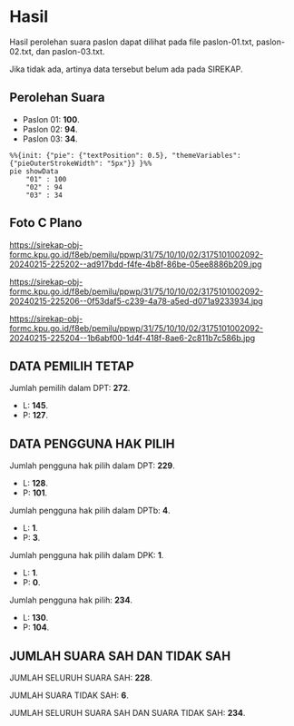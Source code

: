 # Hasil

Hasil perolehan suara paslon dapat dilihat pada file paslon-01.txt, paslon-02.txt, dan paslon-03.txt.

Jika tidak ada, artinya data tersebut belum ada pada SIREKAP.

## Perolehan Suara

 * Paslon 01: **100**.
 * Paslon 02: **94**.
 * Paslon 03: **34**.

```mermaid
%%{init: {"pie": {"textPosition": 0.5}, "themeVariables": {"pieOuterStrokeWidth": "5px"}} }%%
pie showData
    "01" : 100
    "02" : 94
    "03" : 34
```
## Foto C Plano

https://sirekap-obj-formc.kpu.go.id/f8eb/pemilu/ppwp/31/75/10/10/02/3175101002092-20240215-225202--ad917bdd-f4fe-4b8f-86be-05ee8886b209.jpg

https://sirekap-obj-formc.kpu.go.id/f8eb/pemilu/ppwp/31/75/10/10/02/3175101002092-20240215-225206--0f53daf5-c239-4a78-a5ed-d071a9233934.jpg

https://sirekap-obj-formc.kpu.go.id/f8eb/pemilu/ppwp/31/75/10/10/02/3175101002092-20240215-225204--1b6abf00-1d4f-418f-8ae6-2c811b7c586b.jpg

## DATA PEMILIH TETAP

Jumlah pemilih dalam DPT: **272**.
 * L: **145**.
 * P: **127**.

## DATA PENGGUNA HAK PILIH

Jumlah pengguna hak pilih dalam DPT: **229**.
 * L: **128**.
 * P: **101**.

Jumlah pengguna hak pilih dalam DPTb: **4**.
 * L: **1**.
 * P: **3**.

Jumlah pengguna hak pilih dalam DPK: **1**.
 * L: **1**.
 * P: **0**.

Jumlah pengguna hak pilih: **234**.
 * L: **130**.
 * P: **104**.

## JUMLAH SUARA SAH DAN TIDAK SAH

JUMLAH SELURUH SUARA SAH: **228**.

JUMLAH SUARA TIDAK SAH: **6**.

JUMLAH SELURUH SUARA SAH DAN SUARA TIDAK SAH: **234**.
